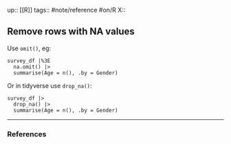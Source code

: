 up:: [[R]]
tags:: #note/reference #on/R
X:: 

## Remove rows with NA values

Use `omit()`, eg:

```
survey_df |%3E
  na.omit() |>
  summarise(Age = n(), .by = Gender)
```

Or in tidyverse use `drop_na()`:
```
survey_df |>
  drop_na() |>
  summarise(Age = n(), .by = Gender)
```

---
### References

